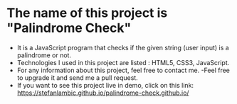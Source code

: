 # The name of this project is "Palindrome Check"
- It is a JavaScript program that checks if the given string (user input) is a palindrome or not. 
- Technologies I used in this project are listed : HTML5, CSS3, JavaScript. 
- For any information about this project, feel free to contact me.
-Feel free to upgrade it and send me a pull request.
- If you want to see this project live in demo, click on this link: https://stefanlambic.github.io/palindrome-check.github.io/
